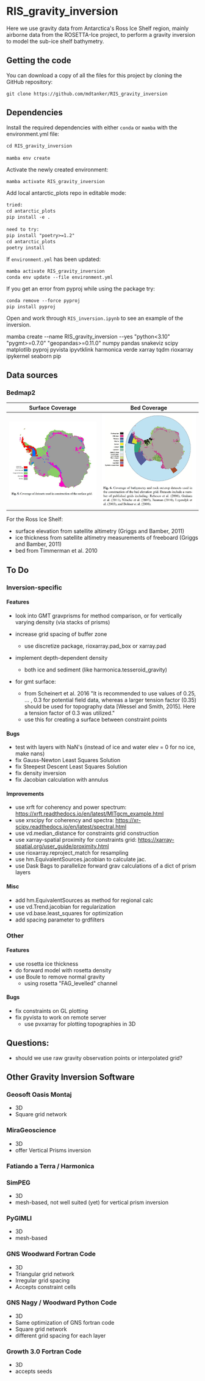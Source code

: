 # RIS_gravity_inversion
Here we use gravity data from Antarctica's Ross Ice Shelf region, mainly airborne data from the ROSETTA-Ice project, to perform a gravity inversion to model the sub-ice shelf bathymetry.

## Getting the code

You can download a copy of all the files for this project by cloning the GitHub repository:

    git clone https://github.com/mdtanker/RIS_gravity_inversion

## Dependencies

Install the required dependencies with either `conda` or `mamba` with the environment.yml file:

    cd RIS_gravity_inversion

    mamba env create

Activate the newly created environment:

    mamba activate RIS_gravity_inversion

Add local antarctic_plots repo in editable mode:

    tried:
    cd antarctic_plots
    pip install -e .

    need to try:
    pip install "poetry>=1.2"
    cd antarctic_plots
    poetry install

If `environment.yml` has been updated:

    mamba activate RIS_gravity_inversion
    conda env update --file environment.yml

If you get an error from pyproj while using the package try:

    conda remove --force pyproj
    pip install pyproj

Open and work through `RIS_inversion.ipynb` to see an example of the inversion.


mamba create --name RIS_gravity_inversion --yes "python<3.10" "pygmt>=0.7.0" "geopandas>=0.11.0" numpy pandas snakeviz scipy matplotlib pyproj pyvista ipyvtklink harmonica verde xarray tqdm rioxarray ipykernel seaborn pip


## Data sources

### Bedmap2
Surface Coverage | Bed Coverage
:---:|:---:
![](figures/bedmap2_surface_coverage.JPG)|![](figures/bedmap2_bed_coverage.JPG)

For the Ross Ice Shelf:
* surface elevation from satellite altimetry (Griggs and Bamber, 2011)
* ice thickness from satellite altimetry measurements of freeboard (Griggs and Bamber, 2011)
* bed from Timmerman et al. 2010


## To Do

### Inversion-specific
#### Features
* look into GMT gravprisms for method comparison, or for vertically varying density (via stacks of prisms)
* increase grid spacing of buffer zone
    * use discretize package, rioxarray.pad_box or xarray.pad
* implement depth-dependent density
    * both ice and sediment (like harmonica.tesseroid_gravity)

* for gmt surface:
    * from Scheinert et al. 2016 "It is recommended to use values of 0.25, ... , 0.3 for potential field data, whereas a larger tension factor (0.35) should be used for topography data [Wessel and Smith, 2015]. Here a tension factor of 0.3 was utilized."
    * use this for creating a surface between constraint points

#### Bugs
* test with layers with NaN's (instead of ice and water elev = 0 for no ice, make nans)
* fix Gauss-Newton Least Squares Solution
* fix Steepest Descent Least Squares Solution
* fix density inversion
* fix Jacobian calculation with annulus
#### Improvements
* use xrft for coherency and power spectrum: https://xrft.readthedocs.io/en/latest/MITgcm_example.html
* use xrscipy for coherency and spectra: https://xr-scipy.readthedocs.io/en/latest/spectral.html
* use vd.median_distance for constraints grid construction
* use xarray-spatial proximity for constraints grid: https://xarray-spatial.org/user_guide/proximity.html
* use rioxarray.reproject_match for resampling
* use hm.EquivalentSources.jacobian to calculate jac.
* use Dask Bags to parallelize forward grav calculations of a dict of prism layers
#### Misc
* add hm.EquivalentSources as method for regional calc
* use vd.Trend.jacobian for regularization
* use vd.base.least_squares for optimization
* add spacing parameter to grdfilters

### Other
#### Features
* use rosetta ice thickness
* do forward model with rosetta density
* use Boule to remove normal gravity
    - using rosetta "FAG_levelled" channel
#### Bugs
* fix constraints on GL plotting
* fix pyvista to work on remote server
    * use pvxarray for plotting topographies in 3D

## Questions:
* should we use raw gravity observation points or interpolated grid?



## Other Gravity Inversion Software

### Geosoft Oasis Montaj
* 3D
* Square grid network

### MiraGeoscience
* 3D
* offer Vertical Prisms inversion

### Fatiando a Terra / Harmonica

### SimPEG
* 3D
* mesh-based, not well suited (yet) for vertical prism inversion

### PyGIMLI
* 3D
* mesh-based

### GNS Woodward Fortran Code
* 3D
* Triangular grid network
* Irregular grid spacing
* Accepts constraint cells

### GNS Nagy / Woodward Python Code
* 3D
* Same optimization of GNS fortran code
* Square grid network
* different grid spacing for each layer

### Growth 3.0 Fortran Code
* 3D
* accepts seeds
